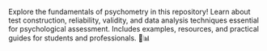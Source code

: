 Explore the fundamentals of psychometry in this repository! Learn about test construction, reliability, validity, and data analysis techniques essential for psychological assessment. Includes examples, resources, and practical guides for students and professionals. 🧠📊
